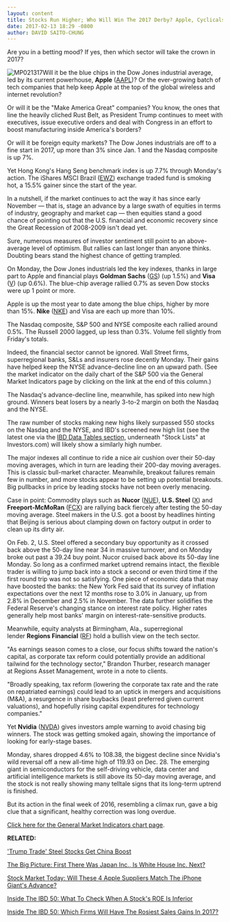 ```yaml
---
layout: content
title: Stocks Run Higher; Who Will Win The 2017 Derby? Apple, Cyclicals, Or Techs?
date: 2017-02-13 18:29 -0800
author: DAVID SAITO-CHUNG
---
```









Are you in a betting mood? If yes, then which sector will take the crown in 2017?


![MP021317](https://www.investors.com/wp-content/uploads/2017/02/MP021317-149x300.png)Will it be the blue chips in the Dow Jones industrial average, led by its current powerhouse, **Apple** ([AAPL](https://research.investors.com/quote.aspx?symbol=AAPL))? Or the ever-growing batch of tech companies that help keep Apple at the top of the global wireless and internet revolution?


Or will it be the "Make America Great" companies? You know, the ones that line the heavily cliched Rust Belt, as President Trump continues to meet with executives, issue executive orders and deal with Congress in an effort to boost manufacturing inside America's borders?


Or will it be foreign equity markets? The Dow Jones industrials are off to a fine start in 2017, up more than 3% since Jan. 1 and the Nasdaq composite is up 7%.


Yet Hong Kong's Hang Seng benchmark index is up 7.7% through Monday's action. The iShares MSCI Brazil ([EWZ](https://research.investors.com/quote.aspx?symbol=EWZ)) exchange traded fund is smoking hot, a 15.5% gainer since the start of the year.



In a nutshell, if the market continues to act the way it has since early November — that is, stage an advance by a large swath of equities in terms of industry, geography and market cap — then equities stand a good chance of pointing out that the U.S. financial and economic recovery since the Great Recession of 2008-2009 isn't dead yet.


Sure, numerous measures of investor sentiment still point to an above-average level of optimism. But rallies can last longer than anyone thinks. Doubting bears stand the highest chance of getting trampled.


On Monday, the Dow Jones industrials led the key indexes, thanks in large part to Apple and financial plays **Goldman Sachs** ([GS](https://research.investors.com/quote.aspx?symbol=GS)) (up 1.5%) and **Visa** ([V](https://research.investors.com/quote.aspx?symbol=V)) (up 0.6%). The blue-chip average rallied 0.7% as seven Dow stocks were up 1 point or more.


Apple is up the most year to date among the blue chips, higher by more than 15%. **Nike** ([NKE](https://research.investors.com/quote.aspx?symbol=NKE)) and Visa are each up more than 10%.


The Nasdaq composite, S&P 500 and NYSE composite each rallied around 0.5%. The Russell 2000 lagged, up less than 0.3%. Volume fell slightly from Friday's totals.


Indeed, the financial sector cannot be ignored. Wall Street firms, superregional banks, S&Ls and insurers rose decently Monday. Their gains have helped keep the NYSE advance-decline line on an upward path. (See the market indicator on the daily chart of the S&P 500 via the General Market Indicators page by clicking on the link at the end of this column.)


The Nasdaq's advance-decline line, meanwhile, has spiked into new high ground. Winners beat losers by a nearly 3-to-2 margin on both the Nasdaq and the NYSE.


The raw number of stocks making new highs likely surpassed 550 stocks on the Nasdaq and the NYSE, and IBD's screened new high list (see the latest one via the [IBD Data Tables section,](https://www.investors.com/ibd-data-tables/) underneath "Stock Lists" at Investors.com) will likely show a similarly high number.


The major indexes all continue to ride a nice air cushion over their 50-day moving averages, which in turn are leading their 200-day moving averages. This is classic bull-market character. Meanwhile, breakout failures remain few in number, and more stocks appear to be setting up potential breakouts. Big pullbacks in price by leading stocks have not been overly menacing.


Case in point: Commodity plays such as **Nucor** ([NUE](https://research.investors.com/quote.aspx?symbol=NUE)), **U.S. Steel** ([X](https://research.investors.com/quote.aspx?symbol=X)) and **Freeport-McMoRan** ([FCX](https://research.investors.com/quote.aspx?symbol=FCX)) are rallying back fiercely after testing the 50-day moving average. Steel makers in the U.S. got a boost by headlines hinting that Beijing is serious about clamping down on factory output in order to clean up its dirty air.


 On Feb. 2, U.S. Steel offered a secondary buy opportunity as it crossed back above the 50-day line near 34 in massive turnover, and on Monday broke out past a 39.24 buy point. Nucor cruised back above its 50-day line Monday. So long as a confirmed market uptrend remains intact, the flexible trader is willing to jump back into a stock a second or even third time if the first round trip was not so satisfying.
One piece of economic data that may have boosted the banks: the New York Fed said that its survey of inflation expectations over the next 12 months rose to 3.0% in January, up from 2.8% in December and 2.5% in November. The data further solidifies the Federal Reserve's changing stance on interest rate policy. Higher rates generally help most banks' margin on interest-rate-sensitive products.


Meanwhile, equity analysts at Birmingham, Ala., superregional lender **Regions Financial** ([RF](https://research.investors.com/quote.aspx?symbol=RF)) hold a bullish view on the tech sector.


"As earnings season comes to a close, our focus shifts toward the nation's capital, as corporate tax reform could potentially provide an additional tailwind for the technology sector," Brandon Thurber, research manager at Regions Asset Management, wrote in a note to clients.


"Broadly speaking, tax reform (lowering the corporate tax rate and the rate on repatriated earnings) could lead to an uptick in mergers and acquisitions (M&A), a resurgence in share buybacks (least preferred given current valuations), and hopefully rising capital expenditures for technology companies."


Yet **Nvidia** ([NVDA](https://research.investors.com/quote.aspx?symbol=NVDA)) gives investors ample warning to avoid chasing big winners. The stock was getting smoked again, showing the importance of looking for early-stage bases.


Monday, shares dropped 4.6% to 108.38, the biggest decline since Nvidia's wild reversal off a new all-time high of 119.93 on Dec. 28.
The emerging giant in semiconductors for the self-driving vehicle, data center and artificial intelligence markets is still above its 50-day moving average, and the stock is not really showing many telltale signs that its long-term uptrend is finished.


But its action in the final week of 2016, resembling a climax run, gave a big clue that a significant, healthy correction was long overdue.


[Click here for the General Market Indicators chart page](https://www.investors.com/wp-content/uploads/2017/02/IBD1302152647GMI.pdf).


**RELATED:**


['Trump Trade' Steel Stocks Get China Boost](https://www.investors.com/stock-lists/stock-spotlight/trump-trade-steel-stocks-get-china-boost/) 


[The Big Picture: First There Was Japan Inc., Is White House Inc. Next?](https://www.investors.com/market-trend/the-big-picture/trump-energizes-bulls-with-phenomenal-tax-plan-can-stocks-rise-even-as-nvidia-rests/)


[Stock Market Today: Will These 4 Apple Suppliers Match The iPhone Giant's Advance?](https://www.investors.com/market-trend/stock-market-today/dow-industrials-lead-market-up-which-4-techs-may-match-apples-gains/)


[Inside The IBD 50: What To Check When A Stock's ROE Is Inferior](https://www.investors.com/stock-lists/ibd-50/inside-the-ibd-50-return-on-equity-too-low-check-a-firms-pretax-margin/)


[Inside The IBD 50: Which Firms Will Have The Rosiest Sales Gains In 2017?](https://www.investors.com/stock-lists/ibd-50/a-peek-at-sales-estimates-for-ibd-50-firms-in-2017-how-rosy/)





